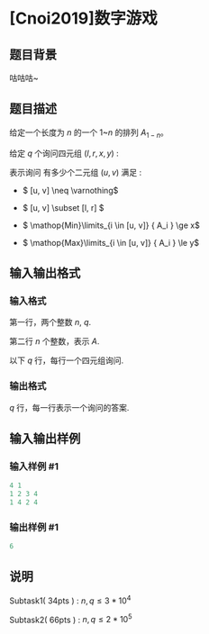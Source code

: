 # [Cnoi2019]数字游戏

## 题目背景

咕咕咕~

## 题目描述

给定一个长度为 $n$ 的一个 $1$~$n$ 的排列 $A_{1 - n}$。

给定 $q$ 个询问四元组 $( l, r, x, y )$ :

表示询问 有多少个二元组 $( u, v )$ 满足 :

- $ [u, v] \neq \varnothing$

- $ [u, v] \subset [l, r] $

- $ \mathop{Min}\limits_{i \in [u, v]} \{ A_i \} \ge x$

- $ \mathop{Max}\limits_{i \in [u, v]} \{ A_i \} \le y$

## 输入输出格式

### 输入格式

第一行，两个整数 $n$, $q$.

第二行 $n$ 个整数，表示 $A$.

以下 $q$ 行，每行一个四元组询问.

### 输出格式

$q$ 行，每一行表示一个询问的答案.

## 输入输出样例

### 输入样例 #1

```cpp
4 1
1 2 3 4
1 4 2 4
```


### 输出样例 #1

```cpp
6
```


## 说明

Subtask1( 34pts ) : $n, q \le 3*10^4$

Subtask2( 66pts ) : $n, q \le 2*10^5$

